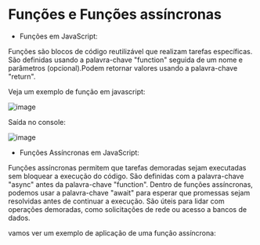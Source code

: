# Funções e Funções assíncronas

* Funções em JavaScript:

Funções são blocos de código reutilizável que realizam tarefas específicas. São definidas usando a palavra-chave "function" seguida de 
um nome e parâmetros (opcional).Podem retornar valores usando a palavra-chave "return".

Veja um exemplo de função em javascript: 

![image](https://github.com/samuelfrs/GTi-JS-Capacitacao/assets/81939929/50fa8561-6643-4d94-bad0-8b999c63e2a7)

Saída no console:

![image](https://github.com/samuelfrs/GTi-JS-Capacitacao/assets/81939929/ae3fd848-c03d-4c3f-8382-45200e1b0774)

* Funções Assíncronas em JavaScript:

Funções assíncronas permitem que tarefas demoradas sejam executadas sem bloquear a execução do código. São definidas com a 
palavra-chave "async" antes da palavra-chave "function". Dentro de funções assíncronas, podemos usar a palavra-chave "await" 
para esperar que promessas sejam resolvidas antes de continuar a execução. São úteis para lidar com operações demoradas, como 
solicitações de rede ou acesso a bancos de dados.

vamos ver um exemplo de aplicação de uma função assíncrona:

